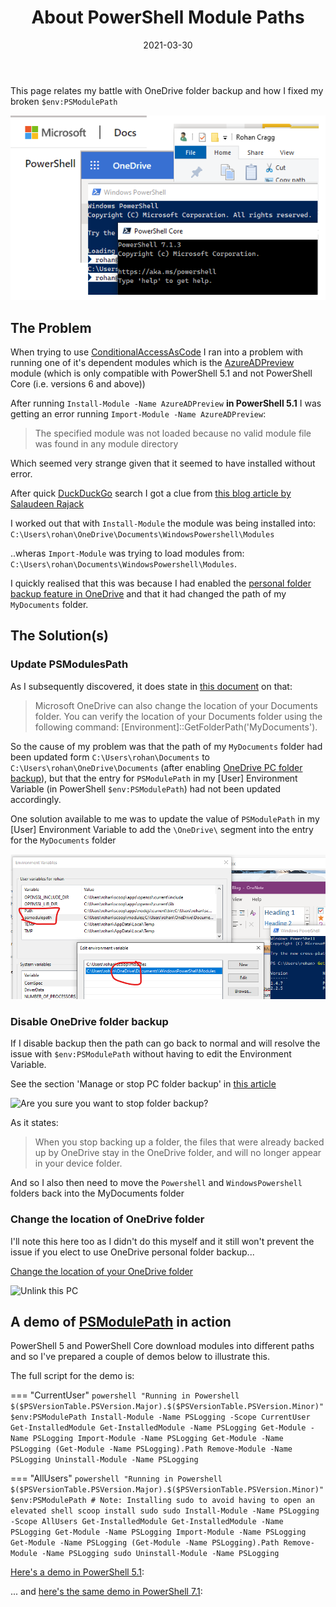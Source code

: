 ﻿---
title: About PowerShell Module Paths
description: My battle with PowerShell Modules and OneDrive folder backup
hero: My battle with PowerShell Modules and OneDrive folder backup
date: 2021-03-30
authors:
    - Bunkei Ka
og_title: About PowerShell Module Paths
og_description: My battle with PowerShell Modules and OneDrive folder backup
page_path: misc/
og_image: media/ps-module-paths.png
---

This page relates my battle with OneDrive folder backup and how I fixed my broken `$env:PSModulePath`

![img](media/ps-module-paths.png)

## The Problem

When trying to use [ConditionalAccessAsCode](https://github.com/AlexFilipin/ConditionalAccess) I ran into a problem with running one of it's dependent modules which is the [AzureADPreview](https://docs.microsoft.com/en-us/powershell/azure/active-directory/install-adv2?view=azureadps-2.0) module (which is only compatible with PowerShell 5.1 and not PowerShell Core (i.e. versions 6 and above))

After running `Install-Module -Name AzureADPreview` **in PowerShell 5.1** I was getting an error running `Import-Module -Name AzureADPreview`:

> The specified module was not loaded because no valid module file was found in any module directory

Which seemed very strange given that it seemed to have installed without error.

After quick [DuckDuckGo](http://duckduckgo.com/) search I got a clue from [this blog article by Salaudeen Rajack](https://www.sharepointdiary.com/2020/01/import-module-specified-module-not-loaded-because-no-valid-module-file-found-in-any-module-directory.html)

I worked out that with `Install-Module` the module was being installed into:
`C:\Users\rohan\OneDrive\Documents\WindowsPowershell\Modules`

..wheras `Import-Module` was trying to load modules from:
`C:\Users\rohan\Documents\WindowsPowershell\Modules`.

I quickly realised that this was because I had enabled the [personal folder backup feature in OneDrive](https://support.microsoft.com/en-us/office/back-up-your-documents-pictures-and-desktop-folders-with-onedrive-d61a7930-a6fb-4b95-b28a-6552e77c3057) and that it had changed the path of my `MyDocuments` folder.

## The Solution(s)

### Update PSModulesPath

As I subsequently discovered, it does state in [this document](https://docs.microsoft.com/en-us/powershell/module/microsoft.powershell.core/about/about_psmodulepath?view=powershell-5.1) on that:

> Microsoft OneDrive can also change the location of your Documents folder. You can verify the location of your Documents folder using the following command: [Environment]::GetFolderPath('MyDocuments').

So the cause of my problem was that the path of my `MyDocuments` folder had been updated form `C:\Users\rohan\Documents` to `C:\Users\rohan\OneDrive\Documents` (after enabling [OneDrive PC folder backup](https://support.microsoft.com/en-us/office/back-up-your-documents-pictures-and-desktop-folders-with-onedrive-d61a7930-a6fb-4b95-b28a-6552e77c3057)), but that the entry for `PSModulePath` in my [User] Environment Variable (in PowerShell `$env:PSModulePath`) had not been updated accordingly.

One solution available to me was to update the value of `PSModulePath` in my [User] Environment Variable to add the `\OneDrive\` segment into the entry for the `MyDocuments` folder

![img](media/ps-module-paths-01.png)

### Disable OneDrive folder backup

If I disable backup then the path can go back to normal and will resolve the issue with `$env:PSModulePath` without having to edit the Environment Variable.

See the section 'Manage or stop PC folder backup' in [this article](https://support.microsoft.com/en-us/office/back-up-your-documents-pictures-and-desktop-folders-with-onedrive-d61a7930-a6fb-4b95-b28a-6552e77c3057)

![Are you sure you want to stop folder backup?](https://support.content.office.net/en-us/media/36d35f39-083b-4381-9661-5ba8f93ec6bc.png)

As it states:

> When you stop backing up a folder, the files that were already backed up by OneDrive stay in the OneDrive folder, and will no longer appear in your device folder.

And so I also then need to move the `Powershell` and `WindowsPowershell` folders back into the MyDocuments folder

### Change the location of OneDrive folder

I'll note this here too as I didn't do this myself and it still won't prevent the issue if you elect to use OneDrive personal folder backup...

[Change the location of your OneDrive folder](https://support.microsoft.com/en-us/office/change-the-location-of-your-onedrive-folder-f386fb81-1461-40a7-be2c-712676b2c4ae)

![Unlink this PC](https://support.content.office.net/en-us/media/ecff850c-dc4e-499e-b227-f5ebb728c216.png)

## A demo of [PSModulePath](https://docs.microsoft.com/en-us/powershell/module/microsoft.powershell.core/about/about_psmodulepath) in action

PowerShell 5 and PowerShell Core download modules into different paths and so I've prepared a couple of demos below to illustrate this.

The full script for the demo is:

=== "CurrentUser"
    ```powershell
    "Running in Powershell $($PSVersionTable.PSVersion.Major).$($PSVersionTable.PSVersion.Minor)"
    $env:PSModulePath
    Install-Module -Name PSLogging -Scope CurrentUser
    Get-InstalledModule
    Get-InstalledModule -Name PSLogging
    Get-Module -Name PSLogging
    Import-Module -Name PSLogging
    Get-Module -Name PSLogging
    (Get-Module -Name PSLogging).Path
    Remove-Module -Name PSLogging
    Uninstall-Module -Name PSLogging
    ```

=== "AllUsers"
    ```powershell
    "Running in Powershell $($PSVersionTable.PSVersion.Major).$($PSVersionTable.PSVersion.Minor)"
    $env:PSModulePath
    # Note: Installing sudo to avoid having to open an elevated shell
    scoop install sudo
    sudo Install-Module -Name PSLogging -Scope AllUsers
    Get-InstalledModule
    Get-InstalledModule -Name PSLogging
    Get-Module -Name PSLogging
    Import-Module -Name PSLogging
    Get-Module -Name PSLogging
    (Get-Module -Name PSLogging).Path
    Remove-Module -Name PSLogging
    sudo Uninstall-Module -Name PSLogging
    ```

[Here's a demo in PowerShell 5.1](https://asciinema.org/a/ZW1bBQsoXBWtYItsl3WSeONJ6):
<script id="asciicast-ZW1bBQsoXBWtYItsl3WSeONJ6" src="https://asciinema.org/a/ZW1bBQsoXBWtYItsl3WSeONJ6.js" async></script>

... and [here's the same demo in PowerShell 7.1](https://asciinema.org/a/uTL9C2ohUBvrBFP3p5krlVToi):
<script id="asciicast-uTL9C2ohUBvrBFP3p5krlVToi" src="https://asciinema.org/a/uTL9C2ohUBvrBFP3p5krlVToi.js" async></script>

